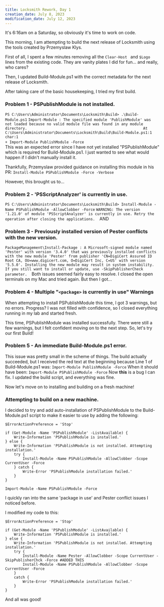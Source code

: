 ```yaml
---
title: Locksmith Rework, Day 1
creation_date: July 8, 2023
modification_date: July 12, 2023
---
```

It's 6:16am on a Saturday, so obviously it's time to work on code. 

This morning, I am attempting to build the next release of Locksmith using the tools created by Przemyslaw Klys. 

First of all, I spent a few minutes removing all the 
`Clear-Host `
and 
`$Logo `
lines from the existing code. They are vanity plates I did for fun... and really, who cares?

Then, I updated Build-Module.ps1 with the correct metadata for the next release of Locksmith. 

After taking care of the basic housekeeping, I tried my first build.

### Problem 1 - PSPublishModule is not installed.
`PS C:\Users\Administrator\Documents\Locksmith\Build> .\Build-Module.ps1`
`Import-Module : The specified module 'PublishModule' was not loaded because no valid module file was found in any module directory.                                                     At C:\Users\Administrator\Documents\Locksmith\Build\Build-Module.ps1:1 char:1                                                                                                           + Import-Module PublishModule -Force                                  `
`
`
This was an expected error since I have not yet installed "PSPublishModule" which is required for Build-Module.ps1. I just wanted to see what would happen if I didn't manually install it.

Thankfully, Przemyslaw provided guidance on installing this module in his PR:
`Install-Module PSPublishModule -Force -Verbose`

However, this brought us to...

### Problem 2 - 'PSScriptAnalyzer' is currently in use.
`PS C:\Users\Administrator\Documents\Locksmith\Build> Install-Module -Name PSPublishModule -AllowClobber -Force`
`WARNING: The version '1.21.0' of module 'PSScriptAnalyzer' is currently in use. Retry the operation after closing the applications.`
`
`
AND
`
`
### Problem 3  - Previously installed version of Pester conflicts with the new version.
`PackageManagement\Install-Package : A Microsoft-signed module named 'Pester' with version '3.4.0' that was previously installed conflicts with the new module 'Pester' from publisher 'CN=DigiCert Assured ID Root CA, OU=www.digicert.com, O=DigiCert Inc, C=US' with version '5.5.0'. Installing the new module may result in system instability. If you still want to install or update, use -SkipPublisherCheck parameter.`
`
`
Both issues seemed fairly easy to resolve. I closed the open terminals on my Mac and tried again. But then I got...

### Problem 4 - Multiple "`<package>` is currently in use" Warnings 
When attempting to install PSPublishModule this time, I got 3 warnings, but no errors. Progress? I was not filled with confidence, so I closed everything running in my lab and started fresh.

This time, PSPublishModule was installed successfully. There were still a few warnings, but I felt confident moving on to the next step. So, let's try our first Build!

### Problem 5 - An immediate Build-Module.ps1 error.
This issue was pretty small in the scheme of things. The build actually succeeded, but I received the red text at the beginning because Line 1 of Build-Module.ps1 was:
`Import-Module PublishModule -Force`
When it should have been:
`Import-Module PSPublishModule -Force`
Now **this** is a bug I can fix.  I updated the build script, and everything was fine.

Now let's move on to installing and building on a fresh machine!
### Attempting to build on a new machine.
I decided to try and add auto-installation of PSPublishModule to the Build-Module.ps1 script to make it easier to use by adding the following:
```
$ErrorActionPreference = 'Stop'

if (Get-Module -Name 'PSPublishModule' -ListAvailable) { 
    Write-Information 'PSPublishModule is installed.'
} else {
    Write-Information 'PSPublishModule is not installed. Attempting installation.'
    try {
        Install-Module -Name PSPublishModule -AllowClobber -Scope CurrentUser -Force
    } catch {
        Write-Error 'PSPublishModule installation failed.'
    }
}

Import-Module -Name PSPublishModule -Force
```
I quickly ran into the same 'package in use' and Pester conflict issues I noticed before.

I modified my code to this:  
```
$ErrorActionPreference = 'Stop'

if (Get-Module -Name 'PSPublishModule' -ListAvailable) { 
    Write-Information 'PSPublishModule is installed.'
} else {
    Write-Information 'PSPublishModule is not installed. Attempting installation.'
    try {
        Install-Module -Name Pester -AllowClobber -Scope CurrentUser -SkipPublisherChck -Force #ADDED THIS
        Install-Module -Name PSPublishModule -AllowClobber -Scope CurrentUser -Force
    }
    catch {
        Write-Error 'PSPublishModule installation failed.'
    }
}
```

And all was good!


